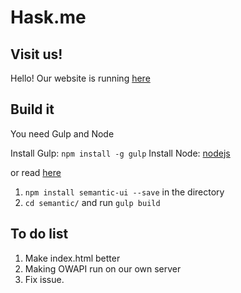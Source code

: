 # Hask.me

## Visit us!
Hello! Our website is running [here](https://hask.me/)

## Build it 
You need Gulp and Node

Install Gulp: `npm install -g gulp`
Install Node: [nodejs](https://nodejs.org/en/)

or read [here](http://semantic-ui.com/introduction/getting-started.html])

1. `npm install semantic-ui --save` in the directory
2. `cd semantic/` and run `gulp build`

## To do list

1. Make index.html better
2. Making OWAPI run on our own server
3. Fix issue.